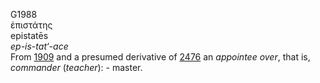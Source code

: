 <body>
  <p>G1988<br>  ἐπιστάτης  <br> epistatēs  <br><i>ep-is-tat‘-ace </i><br>From <a href="g1909.htm">1909</a> and a presumed derivative of <a href="g2476.htm">2476</a>  an <i>appointee</i> <i>over</i>, that is, <i>commander</i> (<i>teacher</i>): - master.<br></p>
 </body>